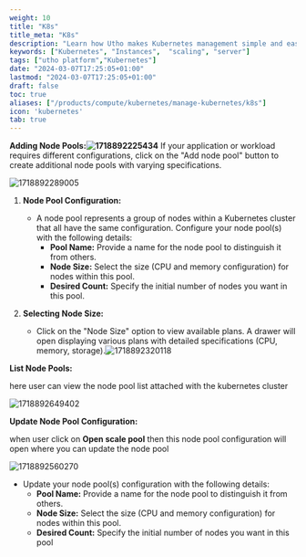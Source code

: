```yaml
---
weight: 10
title: "K8s"
title_meta: "K8s"
description: "Learn how Utho makes Kubernetes management simple and easy so you easily anticipate your kubernetes infrastructure costs"
keywords: ["Kubernetes", "Instances",  "scaling", "server"]
tags: ["utho platform","Kubernetes"]
date: "2024-03-07T17:25:05+01:00"
lastmod: "2024-03-07T17:25:05+01:00"
draft: false
toc: true
aliases: ["/products/compute/kubernetes/manage-kubernetes/k8s"]
icon: 'kubernetes'
tab: true
---
```

**Adding Node Pools:![1718892225434](image/_index/1718892225434.png)** If your application or workload requires different configurations, click on the "Add node pool" button to create additional node pools with varying specifications.

![1718892289005](image/_index/1718892289005.png)

1. **Node Pool Configuration:**

   * A node pool represents a group of nodes within a Kubernetes cluster that all have the same configuration. Configure your node pool(s) with the following details:
     * **Pool Name:** Provide a name for the node pool to distinguish it from others.
     * **Node Size:** Select the size (CPU and memory configuration) for nodes within this pool.
     * **Desired Count:** Specify the initial number of nodes you want in this pool.
2. **Selecting Node Size:**

   * Click on the "Node Size" option to view available plans. A drawer will open displaying various plans with detailed specifications (CPU, memory, storage).![1718892320118](image/_index/1718892320118.png)

**List Node Pools:**

here user can view the node pool list attached with the kubernetes cluster

![1718892649402](image/_index/1718892649402.png)

**Update Node Pool Configuration:**

when user click on **Open scale pool** then this node pool configuration will open where you can update the node pool

![1718892560270](image/_index/1718892560270.png)

* Update  your node pool(s) configuration with the following details:
  * **Pool Name:** Provide a name for the node pool to distinguish it from others.
  * **Node Size:** Select the size (CPU and memory configuration) for nodes within this pool.
  * **Desired Count:** Specify the initial number of nodes you want in this pool
